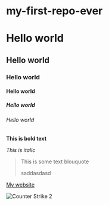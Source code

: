 # my-first-repo-ever

# Hello world
## Hello world
### Hello world
#### Hello world
##### Hello world
###### Hello world

**This is bold text**


*This is italic*

> This is some text blouquote
>
>saddasdasd


[My website](https://store.steampowered.com/app/730/CounterStrike_2/)

![Counter Strike 2](https://staticg.sportskeeda.com/editor/2023/10/af6bb-16963209281653-1920.jpg?w=640)